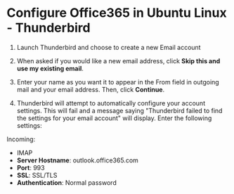 # Configure Office365 in Ubuntu Linux - Thunderbird

1. Launch Thunderbird and choose to create a new Email account

2. When asked if you would like a new email address, click **Skip this and use my existing email**.

3. Enter your name as you want it to appear in the From field in outgoing mail and your email address. Then, click **Continue**.

4. Thunderbird will attempt to automatically configure your account settings. This will fail and a message saying "Thunderbird failed to find the settings for your email account" will display. Enter the following settings:

Incoming:
- IMAP
- **Server Hostname**: outlook.office365.com
- **Port**: 993
- **SSL**: SSL/TLS
- **Authentication**: Normal password
